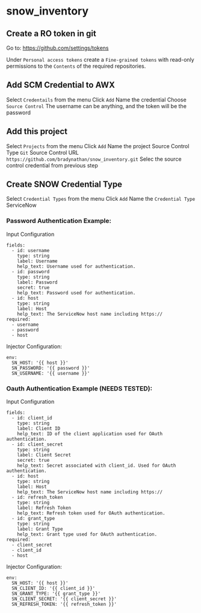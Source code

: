 # snow_inventory

## Create a RO token in git

Go to:
https://github.com/settings/tokens

Under `Personal access tokens` create a `Fine-grained tokens` with read-only permissions to the `Contents` of the required repositories.

## Add SCM Credential to AWX

Select `Credentails` from the menu
Click `Add`
Name the credential
Choose `Source Control`
The username can be anything, and the token will be the password

## Add this project

Select `Projects` from the menu
Click `Add`
Name the project
Source Control Type `Git`
Source Control URL `https://github.com/bradynathan/snow_inventory.git`
Selec the source control credential from previous step

## Create SNOW Credential Type

Select `Credential Types` from the menu
Click `Add`
Name the `Credential Type` ServiceNow

### Password Authentication Example:

Input Configuration
```
fields:
  - id: username
    type: string
    label: Username
    help_text: Username used for authentication.
  - id: password
    type: string
    label: Password
    secret: true
    help_text: Password used for authentication.
  - id: host
    type: string
    label: Host
    help_text: The ServiceNow host name including https://
required:
  - username
  - password
  - host
```

Injector Configuration:
```
env:
  SN_HOST: '{{ host }}'
  SN_PASSWORD: '{{ password }}'
  SN_USERNAME: '{{ username }}'
```

### Oauth Authentication Example (NEEDS TESTED):

Input Configuration
```
fields:
  - id: client_id
    type: string
    label: Client ID
    help_text: ID of the client application used for OAuth authentication.
  - id: client_secret
    type: string
    label: Client Secret
    secret: true
    help_text: Secret associated with client_id. Used for OAuth authentication.
  - id: host
    type: string
    label: Host
    help_text: The ServiceNow host name including https://
  - id: refresh_token
    type: string
    label: Refresh Token
    help_text: Refresh token used for OAuth authentication.
  - id: grant_type
    type: string
    label: Grant Type
    help_text: Grant type used for OAuth authentication.
required:
  - client_secret
  - client_id
  - host
```

Injector Configuration:
```
env:
  SN_HOST: '{{ host }}'
  SN_CLIENT_ID: '{{ client_id }}'
  SN_GRANT_TYPE: '{{ grant_type }}'
  SN_CLIENT_SECRET: '{{ client_secret }}'
  SN_REFRESH_TOKEN: '{{ refresh_token }}'
```

